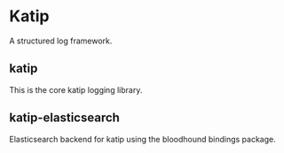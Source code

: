 
# Katip

A structured log framework.

## katip

This is the core katip logging library.


## katip-elasticsearch

Elasticsearch backend for katip using the bloodhound bindings package.



